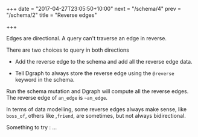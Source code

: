 +++
date = "2017-04-27T23:05:50+10:00"
next = "/schema/4"
prev = "/schema/2"
title = "Reverse edges"

+++


Edges are directional.  A query can't traverse an edge in
reverse.

There are two choices to query in both directions

* Add the reverse edge to the schema and add all the reverse edge data.

* Tell Dgraph to always store the reverse edge using the `@reverse` keyword in the schema.

Run the schema mutation and Dgraph will compute all the reverse edges.
 The reverse edge of `an_edge` is `~an_edge`.

In terms of data modelling, some reverse edges always make sense, like `boss_of`, others like ,`friend`, are sometimes, but not always bidirectional.

Something to try : ...

